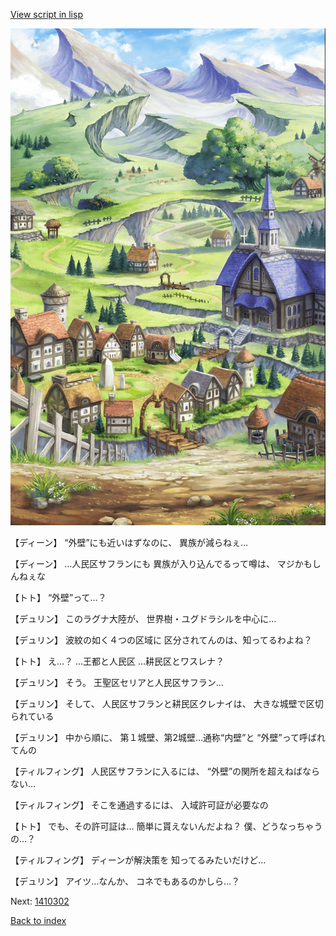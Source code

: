 [View script in lisp](../scripts/1410102.txt)

![004_outland.png](../images/backgrounds/004_outland.png)

【ディーン】
“外壁”にも近いはずなのに、
異族が減らねぇ…

【ディーン】
…人民区サフランにも
異族が入り込んでるって噂は、
マジかもしんねぇな

【トト】
“外壁”って…？

【デュリン】
このラグナ大陸が、
世界樹・ユグドラシルを中心に…

【デュリン】
波紋の如く４つの区域に
区分されてんのは、知ってるわよね？

【トト】
え…？
…王都と人民区
…耕民区とワスレナ？

【デュリン】
そう。
王聖区セリアと人民区サフラン…

【デュリン】
そして、
人民区サフランと耕民区クレナイは、
大きな城壁で区切られている

【デュリン】
中から順に、
第１城壁、第2城壁…通称“内壁”と
“外壁”って呼ばれてんの

【ティルフィング】
人民区サフランに入るには、
“外壁”の関所を超えねばならない…

【ティルフィング】
そこを通過するには、
入域許可証が必要なの

【トト】
でも、その許可証は…
簡単に貰えないんだよね？
僕、どうなっちゃうの…？

【ティルフィング】
ディーンが解決策を
知ってるみたいだけど…

【デュリン】
アイツ…なんか、
コネでもあるのかしら…？

Next: [1410302](1410302.md)

[Back to index](index.md)
